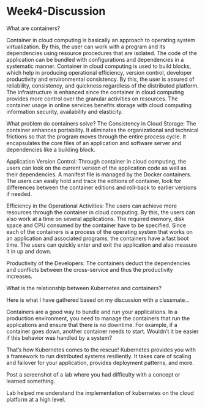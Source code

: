# Week4-Discussion

What are containers?

Container in cloud computing is basically an approach to operating system virtualization. By this, the user can work with a program and its dependencies
using resource procedures that are isolated. The code of the application can be bundled with configurations and dependencies in a systematic manner.
Container in cloud computing is used to build blocks, which help in producing operational efficiency, version control, developer productivity and
environmental consistency. By this, the user is assured of reliability, consistency, and quickness regardless of the distributed platform. The infrastructure
is enhanced since the container in cloud computing provides more control over the granular activities on resources. The container usage in online services
benefits storage with cloud computing information security, availability and elasticity.


What problem do containers solve?
The Consistency in Cloud Storage: The container enhances portability. It eliminates the organizational and technical frictions so that the program moves through
the entire process cycle. It encapsulates the core files of an application and software server and dependencies like a building block.

Application Version Control: Through container in cloud computing, the users can look on the current version of the application code as well as their dependencies.
A manifest file is managed by the Docker containers. The users can easily hold and track the editions of container, look for differences between the container editions
and roll-back to earlier versions if needed.

Efficiency in the Operational Activities: The users can achieve more resources through the container in cloud computing. By this, the users can also work at a time on
several applications. The required memory, disk space and CPU consumed by the container have to be specified. Since each of the containers is a process of the operating
system that works on an application and associated programs, the containers have a fast boot time. The users can quickly enter and exit the application and also measure
it in up and down.

Productivity of the Developers: The containers deduct the dependencies and conflicts between the cross-service and thus the productivity increases.


What is the relationship between Kubernetes and containers?

Here is what I have gathered based on my discussion with a classmate...

Containers are a good way to bundle and run your applications. In a production environment, you need to manage the containers that run the applications and ensure that
 there is no downtime. For example, if a container goes down, another container needs to start. Wouldn’t it be easier if this behavior was handled by a system?

That’s how Kubernetes comes to the rescue! Kubernetes provides you with a framework to run distributed systems resiliently. It takes care of scaling and failover for
your application, provides deployment patterns, and more.

Post a screenshot of a lab where you had difficulty with a concept or learned something.

Lab helped me understand the implementation of kubernetes on the cloud platform at a high level.
